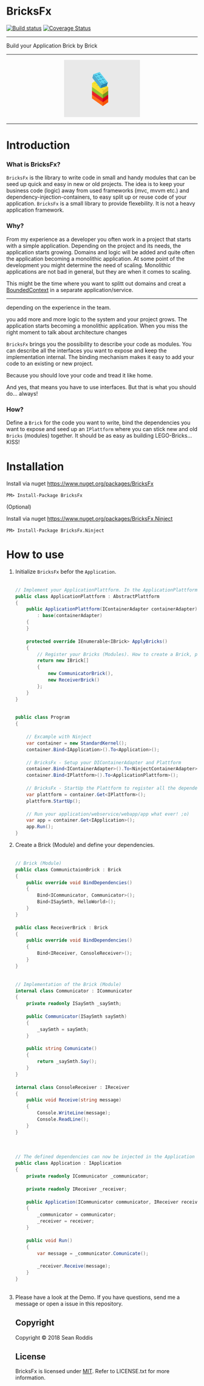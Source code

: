 # BricksFx

[![Build status](https://ci.appveyor.com/api/projects/status/ui3ylss69px8owb1/branch/master?svg=true)](https://ci.appveyor.com/project/SRoddis/bricksfx/branch/master) [![Coverage Status](https://coveralls.io/repos/github/SRoddis/BricksFx/badge.svg?branch=master)](https://coveralls.io/github/SRoddis/BricksFx?branch=master)

---

Build your Application Brick by Brick

---

<p align="center">
    <img src="https://raw.githubusercontent.com/SRoddis/BricksFx/master/giphy.gif" width="200">
</p>

---

# Introduction

### What is BricksFx?
`BricksFx` is the library to write code in small and handy modules that can be seed up quick and easy in new or old projects.
The idea is to keep your business code (logic) away from used frameworks (mvc, mvvm etc.) and dependency-injection-containers, 
to easy split up or reuse code of your application.
`BricksFx` is a small library to provide flexebility. It is not a heavy application framework. 

### Why? 
From my experience as a developer you often work in a project that starts with a simple application. Depending on the project
and its needs, the application starts growing. Domains and logic will be added and quite often the application becoming a monolithic application.
At some point of the development you might determine the need of scaling. Monolithic applications are not bad in general, but they are when it comes to scaling. 

This might be the time where you want to splitt out domains and creat a [BoundedContext](https://martinfowler.com/bliki/BoundedContext.html) in a separate application/service.


------------

depending on the experience in the team.


 you add more and more logic to the system and your project grows. The application starts becoming a monolithic application.
When you miss the right moment to talk about architecture changes

`BricksFx` brings you the possibility to describe your code as modules.
You can describe all the interfaces you want to expose and keep the implementation internal.
The binding mechanism makes it easy to add your code to an existing or new project.

Because you should love your code and tread it like home. 

And yes, that means you have to use interfaces. But that is what you should do… always! 

### How?
Define a `Brick` for the code you want to write, bind the dependencies you want to expose and seed
up an `IPlattform` where you can stick new and old `Bricks` (modules) together. 
It should be as easy as building LEGO-Bricks… KISS!


# Installation

Install via nuget https://www.nuget.org/packages/BricksFx

```
PM> Install-Package BricksFx 
```

(Optional)

Install via nuget https://www.nuget.org/packages/BricksFx.Ninject 

```
PM> Install-Package BricksFx.Ninject
```

# How to use

1. Initialize `BricksFx` befor the `Application`.

    ```csharp
    
    // Implement your ApplicationPlattform. In the ApplicationPlattform you can register your Bricks (Modules).
    public class ApplicationPlattform : AbstractPlattform
    {
        public ApplicationPlattform(IContainerAdapter containerAdapter)
            : base(containerAdapter)
        {
        }

        protected override IEnumerable<IBrick> ApplyBricks()
        {
            // Register your Bricks (Modules). How to create a Brick, please see "2. Create a Brick"
            return new IBrick[]
            {
                new CommunicatorBrick(),
                new ReceiverBrick()
            };
        }
    }
    
    ```
    
    ```csharp
        
    public class Program
    {
    
        // Excample with Ninject
        var container = new StandardKernel();
        container.Bind<IApplication>().To<Application>();
    
        // BricksFx - Setup your DIContainerAdapter and Plattform
        container.Bind<IContainerAdapter>().To<NinjectContainerAdapter>();
        container.Bind<IPlattform>().To<ApplicationPlattform>();

        // BricksFx - StartUp the Plattform to register all the dependencies of the added Bricks
        var plattform = container.Get<IPlattform>();
        plattform.StartUp();

        // Run your application/webservice/webapp/app what ever! ;o)        
        var app = container.Get<IApplication>();
        app.Run();
    }
    
    ```
    
2. Create a Brick (Module) and define your dependencies. 

    ```csharp
    
    // Brick (Module)
    public class CommunictaionBrick : Brick
    {
        public override void BindDependencies()
        {
            Bind<ICommunicator, Communicator>();
            Bind<ISaySmth, HelloWorld>();
        }
    }
    
    public class ReceiverBrick : Brick
    {
        public override void BindDependencies()
        {
            Bind<IReceiver, ConsoleReceiver>();
        }
    }
    
    ```
        
    ```csharp
    
    // Implementation of the Brick (Module)
    internal class Communicator : ICommunicator
    {
        private readonly ISaySmth _saySmth;

        public Communicator(ISaySmth saySmth)
        {
            _saySmth = saySmth;
        }

        public string Comunicate()
        {
            return _saySmth.Say();
        }
    }
    
    internal class ConsoleReceiver : IReceiver
    {
        public void Receive(string message)
        {
            Console.WriteLine(message);
            Console.ReadLine();
        }
    }
        
    ```
    
    ```csharp
    
    // The defined dependencies can now be injected in the Application
    public class Application : IApplication
    {
        private readonly ICommunicator _communicator;
        
        private readonly IReceiver _receiver;

        public Application(ICommunicator communicator, IReceiver receiver)
        {
            _communicator = communicator;
            _receiver = receiver;
        }

        public void Run()
        {
            var message = _communicator.Comunicate();

            _receiver.Receive(message);
        }
    }
        
    ```
        
    
3. Please have a look at the Demo. If you have questions, send me a message or open a issue in this repository. 
    
    ## Copyright
    
    Copyright © 2018 Sean Roddis
    
    ## License
    
    BricksFx is licensed under [MIT](http://www.opensource.org/licenses/mit-license.php "Read more about the MIT license form"). Refer to LICENSE.txt for more information.